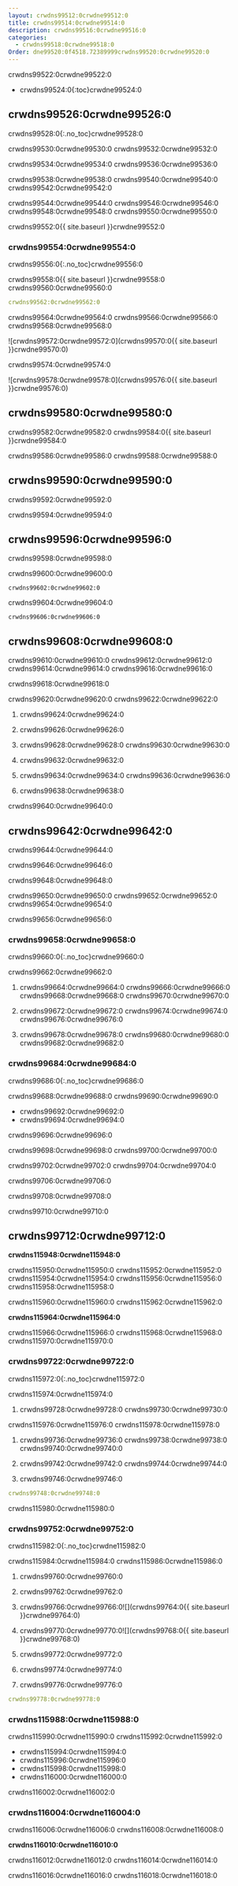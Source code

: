 ```yaml
---
layout: crwdns99512:0crwdne99512:0
title: crwdns99514:0crwdne99514:0
description: crwdns99516:0crwdne99516:0
categories:
  - crwdns99518:0crwdne99518:0
Order: dne99520:0f4518.72389999crwdns99520:0crwdne99520:0
---
```

crwdns99522:0crwdne99522:0

- crwdns99524:0{:toc}crwdne99524:0

## crwdns99526:0crwdne99526:0

crwdns99528:0{:.no_toc}crwdne99528:0

crwdns99530:0crwdne99530:0 crwdns99532:0crwdne99532:0

crwdns99534:0crwdne99534:0 crwdns99536:0crwdne99536:0

crwdns99538:0crwdne99538:0 crwdns99540:0crwdne99540:0 crwdns99542:0crwdne99542:0

crwdns99544:0crwdne99544:0 crwdns99546:0crwdne99546:0 crwdns99548:0crwdne99548:0 crwdns99550:0crwdne99550:0

crwdns99552:0{{ site.baseurl }}crwdne99552:0

### crwdns99554:0crwdne99554:0

crwdns99556:0{:.no_toc}crwdne99556:0

crwdns99558:0{{ site.baseurl }}crwdne99558:0 crwdns99560:0crwdne99560:0

```yaml
crwdns99562:0crwdne99562:0
```

crwdns99564:0crwdne99564:0 crwdns99566:0crwdne99566:0 crwdns99568:0crwdne99568:0

![crwdns99572:0crwdne99572:0](crwdns99570:0{{ site.baseurl }}crwdne99570:0)

crwdns99574:0crwdne99574:0

![crwdns99578:0crwdne99578:0](crwdns99576:0{{ site.baseurl }}crwdne99576:0)

## crwdns99580:0crwdne99580:0

crwdns99582:0crwdne99582:0 crwdns99584:0{{ site.baseurl }}crwdne99584:0

crwdns99586:0crwdne99586:0 crwdns99588:0crwdne99588:0

<h2 id="security">crwdns99590:0crwdne99590:0</h2>

crwdns99592:0crwdne99592:0

crwdns99594:0crwdne99594:0

<h2 id="error-messages">crwdns99596:0crwdne99596:0</h2>

crwdns99598:0crwdne99598:0

crwdns99600:0crwdne99600:0

    crwdns99602:0crwdne99602:0
    

crwdns99604:0crwdne99604:0

    crwdns99606:0crwdne99606:0
    

## crwdns99608:0crwdne99608:0

crwdns99610:0crwdne99610:0 crwdns99612:0crwdne99612:0 crwdns99614:0crwdne99614:0 crwdns99616:0crwdne99616:0

crwdns99618:0crwdne99618:0

crwdns99620:0crwdne99620:0 crwdns99622:0crwdne99622:0

1. crwdns99624:0crwdne99624:0

2. crwdns99626:0crwdne99626:0

3. crwdns99628:0crwdne99628:0 crwdns99630:0crwdne99630:0

4. crwdns99632:0crwdne99632:0

5. crwdns99634:0crwdne99634:0 crwdns99636:0crwdne99636:0

6. crwdns99638:0crwdne99638:0

crwdns99640:0crwdne99640:0

## crwdns99642:0crwdne99642:0

crwdns99644:0crwdne99644:0

crwdns99646:0crwdne99646:0

crwdns99648:0crwdne99648:0

crwdns99650:0crwdne99650:0 crwdns99652:0crwdne99652:0 crwdns99654:0crwdne99654:0

crwdns99656:0crwdne99656:0

### crwdns99658:0crwdne99658:0

crwdns99660:0{:.no_toc}crwdne99660:0

crwdns99662:0crwdne99662:0

1. crwdns99664:0crwdne99664:0 crwdns99666:0crwdne99666:0 crwdns99668:0crwdne99668:0 crwdns99670:0crwdne99670:0

2. crwdns99672:0crwdne99672:0 crwdns99674:0crwdne99674:0 crwdns99676:0crwdne99676:0

3. crwdns99678:0crwdne99678:0 crwdns99680:0crwdne99680:0 crwdns99682:0crwdne99682:0

### crwdns99684:0crwdne99684:0

crwdns99686:0{:.no_toc}crwdne99686:0

crwdns99688:0crwdne99688:0 crwdns99690:0crwdne99690:0

- crwdns99692:0crwdne99692:0
- crwdns99694:0crwdne99694:0

crwdns99696:0crwdne99696:0

crwdns99698:0crwdne99698:0 crwdns99700:0crwdne99700:0

crwdns99702:0crwdne99702:0 crwdns99704:0crwdne99704:0

crwdns99706:0crwdne99706:0

crwdns99708:0crwdne99708:0

crwdns99710:0crwdne99710:0

## crwdns99712:0crwdne99712:0

**crwdns115948:0crwdne115948:0**

crwdns115950:0crwdne115950:0 crwdns115952:0crwdne115952:0 crwdns115954:0crwdne115954:0 crwdns115956:0crwdne115956:0 crwdns115958:0crwdne115958:0

crwdns115960:0crwdne115960:0 crwdns115962:0crwdne115962:0

**crwdns115964:0crwdne115964:0**

crwdns115966:0crwdne115966:0 crwdns115968:0crwdne115968:0 crwdns115970:0crwdne115970:0

### crwdns99722:0crwdne99722:0

crwdns115972:0{:.no_toc}crwdne115972:0

crwdns115974:0crwdne115974:0

1. crwdns99728:0crwdne99728:0 crwdns99730:0crwdne99730:0

crwdns115976:0crwdne115976:0 crwdns115978:0crwdne115978:0

1. crwdns99736:0crwdne99736:0 crwdns99738:0crwdne99738:0 crwdns99740:0crwdne99740:0

2. crwdns99742:0crwdne99742:0 crwdns99744:0crwdne99744:0

3. crwdns99746:0crwdne99746:0

```yaml
crwdns99748:0crwdne99748:0
```

crwdns115980:0crwdne115980:0

### crwdns99752:0crwdne99752:0

crwdns115982:0{:.no_toc}crwdne115982:0

crwdns115984:0crwdne115984:0 crwdns115986:0crwdne115986:0

1. crwdns99760:0crwdne99760:0

2. crwdns99762:0crwdne99762:0

3. crwdns99766:0crwdne99766:0![](crwdns99764:0{{ site.baseurl }}crwdne99764:0)

4. crwdns99770:0crwdne99770:0![](crwdns99768:0{{ site.baseurl }}crwdne99768:0)

5. crwdns99772:0crwdne99772:0

6. crwdns99774:0crwdne99774:0

7. crwdns99776:0crwdne99776:0

```yaml
crwdns99778:0crwdne99778:0
```

### crwdns115988:0crwdne115988:0

crwdns115990:0crwdne115990:0 crwdns115992:0crwdne115992:0

- crwdns115994:0crwdne115994:0
- crwdns115996:0crwdne115996:0
- crwdns115998:0crwdne115998:0
- crwdns116000:0crwdne116000:0

crwdns116002:0crwdne116002:0

### crwdns116004:0crwdne116004:0

crwdns116006:0crwdne116006:0 crwdns116008:0crwdne116008:0

**crwdns116010:0crwdne116010:0**

crwdns116012:0crwdne116012:0 crwdns116014:0crwdne116014:0

crwdns116016:0crwdne116016:0 crwdns116018:0crwdne116018:0